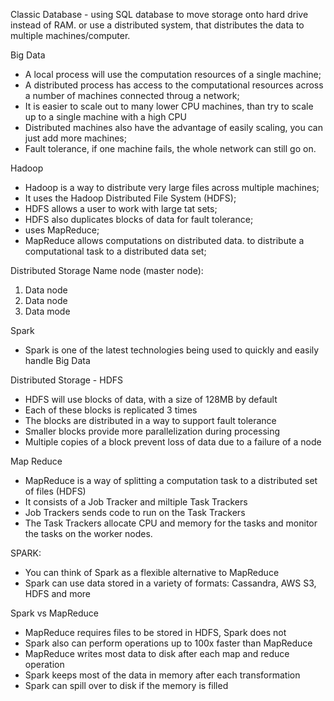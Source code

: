 
Classic Database - using SQL database to move storage onto hard drive instead of RAM.
or use a distributed system, that distributes the data to multiple machines/computer.

Big Data
* A local process will use the computation resources of a single machine; 
* A distributed process has access to the computational resources across a number of machines connected throug a network;
* It is easier to scale out to many lower CPU machines, than try to scale up to a single machine with a high CPU
* Distributed machines also have the advantage of easily scaling, you can just add more machines;
* Fault tolerance, if one machine fails, the whole network can still go on.


Hadoop
* Hadoop is a way to distribute very large files across multiple machines;
* It uses the Hadoop Distributed File System (HDFS);
* HDFS allows a user to work with large tat sets;
* HDFS also duplicates blocks of data for fault tolerance;
* uses MapReduce;
* MapReduce allows computations on distributed data. to distribute a computational task to a distributed data set; 

Distributed Storage
Name node (master node):
1. Data node
2. Data node
3. Data mode

Spark
* Spark is one of the latest technologies being used to quickly and easily handle Big Data

Distributed Storage - HDFS
* HDFS will use blocks of data, with a size of 128MB by default
* Each of these blocks is replicated 3 times
* The blocks are distributed in a way to support fault tolerance
* Smaller blocks provide more parallelization during processing
* Multiple copies of a block prevent loss of data due to a failure of a node

Map Reduce
* MapReduce is a way of splitting a computation task to a distributed set of files (HDFS)
* It consists of a Job Tracker and miltiple Task Trackers
* Job Trackers sends code to run on the Task Trackers
* The Task Trackers allocate CPU and memory for the tasks and monitor the tasks on the worker nodes. 

SPARK:
* You can think of Spark as a flexible alternative to MapReduce
* Spark can use data stored in a variety of formats: Cassandra, AWS S3, HDFS and more

 Spark vs MapReduce
 * MapReduce requires files to be stored in HDFS, Spark does not
 * Spark also can perform operations up to 100x faster than MapReduce
 * MapReduce writes most data to disk after each map and reduce operation
 * Spark keeps most of the data in memory after each transformation
 * Spark can spill over to disk if the memory is filled


